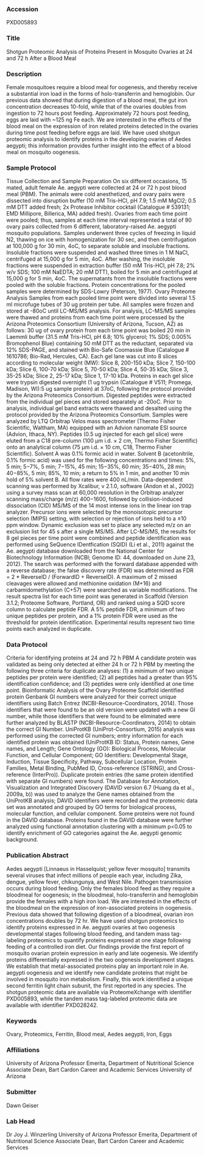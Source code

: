 ### Accession
PXD005893

### Title
Shotgun Proteomic Analysis of Proteins Present in Mosquito Ovaries at 24 and 72 h After a Blood Meal

### Description
Female mosquitoes require a blood meal for oogenesis, and thereby receive a substantial iron load in the forms of holo-transferrin and hemoglobin. Our previous data showed that during digestion of a blood meal, the gut iron concentration decreases 10-fold, while that of the ovaries doubles from ingestion to 72 hours post feeding. Approximately 72 hours post feeding, eggs are laid with ~125 ng Fe each. We are interested in the effects of the blood meal on the expression of iron related proteins detected in the ovaries during time post feeding before eggs are laid. We have used shotgun proteomic analysis to identify proteins in the developing ovaries of Aedes aegypti; this information provides further insight into the effect of a blood meal on mosquito oogenesis.

### Sample Protocol
Tissue Collection and Sample Preparation  On six different occasions, 15 mated, adult female Ae. aegypti were collected at 24 or 72 h post blood meal (PBM). The animals were cold anesthetized, and ovary pairs were dissected into disruption buffer (10 mM Tris-HCl, pH 7.9; 1.5 mM MgCl2; 0.5 mM DTT added fresh; 2x Protease Inhibitor cocktail (Catalogue # 539131; EMD Millipore, Billerica, MA) added fresh). Ovaries from each time point were pooled; thus, samples at each time interval represented a total of 90 ovary pairs collected from 6 different, laboratory-raised Ae. aegypti mosquito populations. Samples underwent three cycles of freezing in liquid N2, thawing on ice with homogenization for 30 sec, and then centrifugation at 100,000 g for 30 min, 4oC, to separate soluble and insoluble fractions. Insoluble fractions were suspended and washed three times in 1 M NaCl, centrifuged at 15,000 g for 5 min, 4oC. After washing, the insoluble fractions were suspended in extraction buffer (50 mM Tris-HCl, pH 7.8; 2% w/v SDS; 100 mM NaEDTA; 20 mM DTT), boiled for 5 min and centrifuged at 15,000 g for 5 min, 4oC. The supernatants from the insoluble fractions were pooled with the soluble fractions. Protein concentrations for the pooled samples were determined by SDS-Lowry (Peterson, 1977).  Ovary Proteome Analysis  Samples from each pooled time point were divided into several 1.5 ml microfuge tubes of 30 ug protein per tube. All samples were frozen and stored at -80oC until LC-MS/MS analysis. For analysis, LC-MS/MS samples were thawed and proteins from each time point were processed by the Arizona Proteomics Consortium (University of Arizona, Tucson, AZ) as follows: 30 ug of ovary protein from each time point was boiled 20 min in Laemmli buffer (31.5 mM Tris-HCl, pH 6.8; 10% glycerol; 1% SDS; 0.005% Bromophenol Blue) containing 50 mM DTT as the reductant, separated via 12% SDS-PAGE, and stained with Bio-Safe Coomassie Blue (Catalogue # 1610786; Bio-Rad, Hercules, CA). Each gel lane was cut into 8 slices according to molecular weight (MW): Slice 8, 200-150 kDa; Slice 7, 150-100 kDa; Slice 6, 100-70 kDa; Slice 5, 70-50 kDa; Slice 4, 50-35 kDa; Slice 3, 35-25 kDa; Slice 2, 25-17 kDa; Slice 1, 17-10 kDa. Proteins in each gel slice were trypsin digested overnight (1 ug trypsin (Catalogue # V511; Promega, Madison, WI):5 ug sample protein) at 37oC, following the protocol provided by the Arizona Proteomics Consortium. Digested peptides were extracted from the individual gel pieces and stored separately at -20oC. Prior to analysis, individual gel band extracts were thawed and desalted using the protocol provided by the Arizona Proteomics Consortium.  Samples were analyzed by LTQ Orbitrap Velos mass spectrometer (Thermo Fisher Scientific, Waltham, MA) equipped with an Advion nanomate ESI source (Advion, Ithaca, NY). Peptides (0.5 ug injected for each gel slice) were eluted from a C18 pre-column (100 μm i.d. × 2 cm, Thermo Fisher Scientific) onto an analytical column (75 μm i.d. × 10 cm, C18, Thermo Fisher Scientific). Solvent A was 0.1% formic acid in water. Solvent B (acetonitrile, 0.1% formic acid) was used for the following concentrations and times: 5%, 5 min; 5−7%, 5 min; 7−15%, 45 min; 15−35%, 60 min; 35−40%, 28 min; 40−85%, 5 min; 85%, 10 min; a return to 5% in 1 min, and another 10 min hold of 5% solvent B. All flow rates were 400 nL/min. Data-dependent scanning was performed by Xcalibur, v 2.1.0, software (Andon et al., 2002) using a survey mass scan at 60,000 resolution in the Orbitrap analyzer scanning mass/charge (m/z) 400−1600, followed by collision-induced dissociation (CID) MS/MS of the 14 most intense ions in the linear ion trap analyzer. Precursor ions were selected by the monoisotopic precursor selection (MIPS) setting, with selection or rejection of ions held to a ±10 ppm window. Dynamic exclusion was set to place any selected m/z on an exclusion list for 45 s after a single MS/MS. After LC-MS/MS, the results for 8 gel pieces per time point were combined and peptide identification was performed using SeQuence IDentfication (SQID) (Li et al., 2011) against the Ae. aegypti database downloaded from the National Center for Biotechnology Information (NCBI; Genome ID: 44, downloaded on June 23, 2012). The search was performed with the forward database appended with a reverse database; the false discovery rate (FDR) was determined as FDR = 2 * ReverseID / (ForwardID + ReverseID). A maximum of 2 missed cleavages were allowed and methionine oxidation (M+16) and carbamidomethylation (C+57) were searched as variable modifications. The result spectra list for each time point was generated in Scaffold (Version 3.1.2; Proteome Software, Portland, OR) and ranked using a SQID score column to calculate peptide FDR. A 5% peptide FDR, a minimum of two unique peptides per protein, and a 1% protein FDR were used as the threshold for protein identification. Experimental results represent two time points each analyzed in duplicate.

### Data Protocol
Criteria for identifying proteins at 24 and 72 h PBM  A candidate protein was validated as being only detected at either 24 h or 72 h PBM by meeting the following three criteria for duplicate analyses: (1) a minimum of two unique peptides per protein were identified; (2) all peptides had a greater than 95% identification confidence; and (3) peptides were only identified at one time point.  Bioinformatic Analysis of the Ovary Proteome  Scaffold identified protein Genbank GI numbers were analyzed for their correct unique identifiers using Batch Entrez (NCBI-Resource-Coordinators, 2014). Those identifiers that were found to be an old version were updated with a new GI number, while those identifiers that were found to be eliminated were further analyzed by BLASTP (NCBI-Resource-Coordinators, 2014) to obtain the correct GI Number. UniProtKB (UniProt-Consortium, 2015) analysis was performed using the corrected GI numbers; entry information for each identified protein was obtained (UniProtKB ID: Status, Protein names, Gene names, and Length; Gene Ontology (GO): Biological Process, Molecular Function, and Cellular Component; GO Identifiers: Developmental Stage, Induction, Tissue Specificity, Pathway, Subcellular Location, Protein Families, Metal Binding, PubMed ID, Cross-reference (STRING), and Cross-reference (InterPro)). Duplicate protein entries (the same protein identified with separate GI numbers) were found. The Database for Annotation, Visualization and Integrated Discovery (DAVID version 6.7 (Huang da et al., 2009a, b)) was used to analyze the Gene names obtained from the UniProtKB analysis; DAVID identifiers were recorded and the proteomic data set was annotated and grouped by GO terms for biological process, molecular function, and cellular component. Some proteins were not found in the DAVID database. Proteins found in the DAVID database were further analyzed using functional annotation clustering with a minimum p<0.05 to identify enrichment of GO categories against the Ae. aegypti genomic background.

### Publication Abstract
Aedes aegypti [Linnaeus in Hasselquist; yellow fever mosquito] transmits several viruses that infect millions of people each year, including Zika, dengue, yellow fever, chikungunya, and West Nile. Pathogen transmission occurs during blood feeding. Only the females blood feed as they require a bloodmeal for oogenesis; in the bloodmeal, holo-transferrin and hemoglobin provide the females with a high iron load. We are interested in the effects of the bloodmeal on the expression of iron-associated proteins in oogenesis. Previous data showed that following digestion of a bloodmeal, ovarian iron concentrations doubles by 72 hr. We have used shotgun proteomics to identify proteins expressed in Ae. aegypti ovaries at two oogenesis developmental stages following blood feeding, and tandem mass tag-labeling proteomics to quantify proteins expressed at one stage following feeding of a controlled iron diet. Our findings provide the first report of mosquito ovarian protein expression in early and late oogenesis. We identify proteins differentially expressed in the two oogenesis development stages. We establish that metal-associated proteins play an important role in Ae. aegypti oogenesis and we identify new candidate proteins that might be involved in mosquito iron metabolism. Finally, this work identified a unique second ferritin light chain subunit, the first reported in any species. The shotgun proteomic data are available via ProteomeXchange with identifier PXD005893, while the tandem mass tag-labeled proteomic data are available with identifier PXD028242.

### Keywords
Ovary, Proteomics, Ferritin, Blood meal, Aedes aegypti, Iron, Eggs

### Affiliations
University of Arizona Professor Emerita, Department of Nutritional Science Associate Dean, Bart Cardon Career and Academic Services
University of Arizona

### Submitter
Dawn Geiser

### Lab Head
Dr Joy J. Winzerling
University of Arizona Professor Emerita, Department of Nutritional Science Associate Dean, Bart Cardon Career and Academic Services



